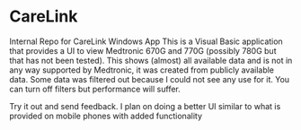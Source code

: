 # CareLink
Internal Repo for CareLink Windows App
This is a Visual Basic application that provides a UI to view Medtronic 670G and 770G (possibly 780G but that has not been tested).
This shows (almost) all available data and is not in any way supported by Medtronic, it was created from publicly available data.
Some data was filtered out because I could not see any use for it. You can turn off filters but performance will suffer.

Try it out and send feedback.
I plan on doing a better UI similar to what is provided on mobile phones with added functionality
